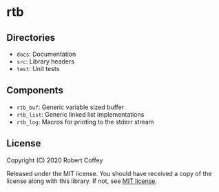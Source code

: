 # rtb

## Directories

- `docs`: Documentation
- `src`: Library headers
- `test`: Unit tests

## Components

- `rtb_buf`: Generic variable sized buffer
- `rtb_list`: Generic linked list implementations
- `rtb_log`: Macros for printing to the stderr stream

## License

Copyright (C) 2020 Robert Coffey

Released under the MIT license. You should have received a copy of the license
along with this library. If not, see [MIT license](https://opensource.org/licenses/MIT).
